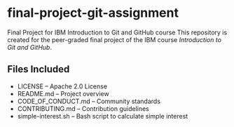# final-project-git-assignment
Final Project for IBM Introduction to Git and GitHub course
This repository is created for the peer-graded final project of the IBM course *Introduction to Git and GitHub*.

## Files Included
- LICENSE – Apache 2.0 License
- README.md – Project overview
- CODE_OF_CONDUCT.md – Community standards
- CONTRIBUTING.md – Contribution guidelines
- simple-interest.sh – Bash script to calculate simple interest

